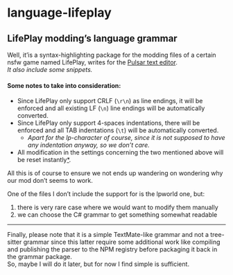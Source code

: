 # language-lifeplay
## LifePlay modding’s language grammar

Well, it’is a syntax-highlighting package for the modding files of a certain nsfw game named LifePlay,  writes for the [Pulsar text editor](https://pulsar-edit.dev/).  
*It also include some snippets.*

#### Some notes to take into consideration:

- Since LifePlay only support CRLF (`\r\n`) as line endings, it will be enforced and all existing LF (`\n`) line endings will be automatically converted.
- Since LifePlay only support 4-spaces indentations, there will be enforced and all TAB indentations (`\t`) will be automatically converted.
    - *Apart for the lp-character of course, since it is not supposed to have any indentation anyway, so we don’t care.*
- All modification in the settings concerning the two mentioned above will be reset instantly[*][1].

All this is of course to ensure we not ends up wandering on wondering why our mod don’t seems to work.

One of the files I don’t include the support for is the lpworld one, but:
1. there is very rare case where we would want to modify them manually
2. we can choose the C# grammar to get something somewhat readable

[1]: # (Although the revert changes of "auto" or "hard" to "soft" only appears in the config file and not in the Settings panel.)

---

Finally, please note that it is a simple TextMate-like grammar and not a tree-sitter grammar since this latter require some additional work like compiling and publishing the parser to the NPM registry before packaging it back in the grammar package.  
So, maybe I will do it later, but for now I find simple is sufficient.
